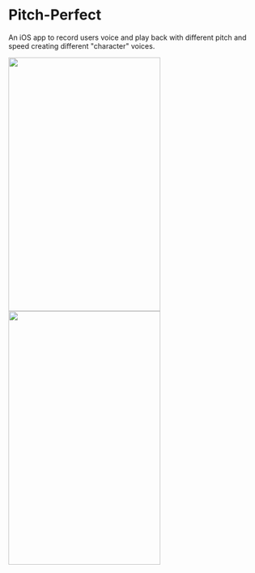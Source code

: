 # Pitch-Perfect
An iOS app to record users voice and play back with different pitch and speed creating different "character" voices.

<a href="url"><img src="https://cloud.githubusercontent.com/assets/8655417/13541701/e7a4b67c-e22b-11e5-9ce9-e38b40a7b27c.png" align="left" height="500" width="300" ></a>

<a href="url"><img src="https://cloud.githubusercontent.com/assets/8655417/13541704/ed2a47b0-e22b-11e5-8e19-e0dcaa5b1b42.png" align="left" height="500" width="300" ></a>
